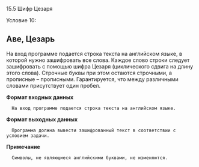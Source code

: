 15.5 Шифр Цезаря

Условие 10:

## Аве, Цезарь ##

На вход программе подается строка текста на английском языке, в которой нужно зашифровать все слова.
Каждое слово строки следует зашифровать с помощью шифра Цезаря (циклического сдвига на длину этого слова).
Строчные буквы при этом остаются строчными, а прописные – прописными. Гарантируется, что между различными словами присутствует один пробел.
      
**Формат входных данных**

      На вход программе подается строка текста на английском языке.
      
**Формат выходных данных**

      Программа должна вывести зашифрованный текст в соответствии с условием задачи.

**Примечание**

      Символы, не являющиеся английскими буквами, не изменяются.

